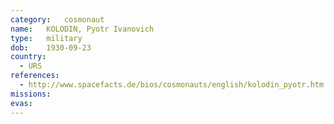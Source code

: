 ```yaml
---
category:	cosmonaut
name:	KOLODIN, Pyotr Ivanovich 
type:	military
dob:	1930-09-23
country:
  - URS
references:
  - http://www.spacefacts.de/bios/cosmonauts/english/kolodin_pyotr.htm
missions:
evas:
---
```

